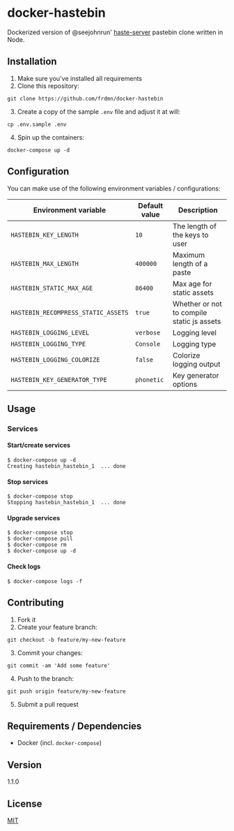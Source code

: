 # docker-hastebin

Dockerized version of @seejohnrun' [haste-server](https://github.com/seejohnrun/haste-server) pastebin clone written in Node.

## Installation

1. Make sure you've installed all requirements
2. Clone this repository:

```shell
git clone https://github.com/frdmn/docker-hastebin
```

3. Create a copy of the sample `.env` file and adjust it at will:

```shell
cp .env.sample .env
```

4. Spin up the containers:

```shell
docker-compose up -d
```

## Configuration

You can make use of the following environment variables / configurations:

| Environment variable | Default value | Description
|----------------------|---------------|------------| 
| `HASTEBIN_KEY_LENGTH` | `10` | The length of the keys to user |
| `HASTEBIN_MAX_LENGTH` | `400000` | Maximum length of a paste |
| `HASTEBIN_STATIC_MAX_AGE` | `86400` | Max age for static assets |
| `HASTEBIN_RECOMPRESS_STATIC_ASSETS` | `true` | Whether or not to compile static js assets |
| `HASTEBIN_LOGGING_LEVEL` | `verbose` | Logging level |
| `HASTEBIN_LOGGING_TYPE` | `Console` | Logging type |
| `HASTEBIN_LOGGING_COLORIZE` | `false` | Colorize logging output |
| `HASTEBIN_KEY_GENERATOR_TYPE` | `phonetic` | Key generator options |
	
## Usage

### Services

#### Start/create services


```shell
$ docker-compose up -d
Creating hastebin_hastebin_1  ... done
```

#### Stop services

```shell
$ docker-compose stop
Stopping hastebin_hastebin_1  ... done
```

#### Upgrade services

```shell
$ docker-compose stop
$ docker-compose pull
$ docker-compose rm
$ docker-compose up -d
```

#### Check logs

```shell
$ docker-compose logs -f
```

## Contributing

1. Fork it
2. Create your feature branch:

```shell
git checkout -b feature/my-new-feature
```

3. Commit your changes:

```shell
git commit -am 'Add some feature'
```

4. Push to the branch:

```shell
git push origin feature/my-new-feature
```

5. Submit a pull request

## Requirements / Dependencies

* Docker (incl. `docker-compose`)

## Version

1.1.0

## License

[MIT](LICENSE)
